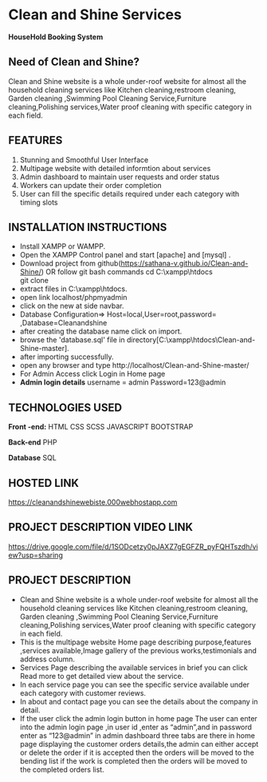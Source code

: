 
# Clean and Shine Services

**HouseHold Booking System**

 ## Need of Clean and Shine?
Clean and Shine website is a whole under-roof website for almost all the household cleaning services like Kitchen cleaning,restroom cleaning,
Garden cleaning ,Swimming Pool Cleaning Service,Furniture cleaning,Polishing services,Water proof cleaning with specific category
in each field.


 
 ## FEATURES
 1. Stunning and Smoothful User Interface
 2. Multipage website with detailed informtion about services
 3. Admin dashboard to maintain user requests and order status
 4. Workers can update their order completion
 5. User can fill the  specific details required under each category with timing slots
 
## INSTALLATION INSTRUCTIONS
* Install XAMPP or WAMPP.
* Open the XAMPP Control panel and start [apache] and [mysql] .
* Download project from github(https://sathana-v.github.io/Clean-and-Shine/) OR follow git bash commands
  cd C:\xampp\htdocs\
  git clone 
* extract files in C:\xampp\htdocs.
* open link localhost/phpmyadmin
* click on the new at side navbar.
* Database Configuration=>
    Host=local,User=root,password=``  ``,Database=Cleanandshine
* after creating the database name click on import.
* browse the 'database.sql' file in directory[C:\xampp\htdocs\Clean-and-Shine-master].
* after importing successfully.
* open any browser and type http://localhost/Clean-and-Shine-master/
* For Admin Access click Login in Home page
* **Admin login details** username = admin Password=123@admin

## TECHNOLOGIES USED


**Front -end:**
HTML
CSS
SCSS
JAVASCRIPT
BOOTSTRAP


**Back-end**
   PHP
   
   
**Database**
  SQL

## HOSTED LINK
https://cleanandshinewebiste.000webhostapp.com

## PROJECT DESCRIPTION VIDEO LINK

https://drive.google.com/file/d/1SODcetzy0pJAXZ7gEGFZR_pyFQHTszdh/view?usp=sharing


## PROJECT DESCRIPTION

* Clean and Shine website is a whole under-roof website for almost all the household cleaning services like Kitchen cleaning,restroom cleaning,
  Garden cleaning ,Swimming Pool Cleaning Service,Furniture cleaning,Polishing services,Water proof cleaning with specific category in each field.
* This is the multipage website Home page describing purpose,features ,services available,Image gallery of the previous works,testimonials and address column.
* Services Page describing the available services in brief you can click Read more to get detailed view about the service.
* In each service page you can see the specific service available  under each category with customer reviews.
* In about and contact page you can see the details about the company in detail.
* If the user click the admin login  button in home page The user can enter into the admin login page ,in user id ,enter as “admin”,and in password enter as “123@admin” in admin   dashboard three tabs are there in home page displaying the customer  orders details,the admin can either accept or delete the order if it is accepted then  the orders will be   moved to the bending list if the work is completed then the orders will be  moved to the completed orders list.


